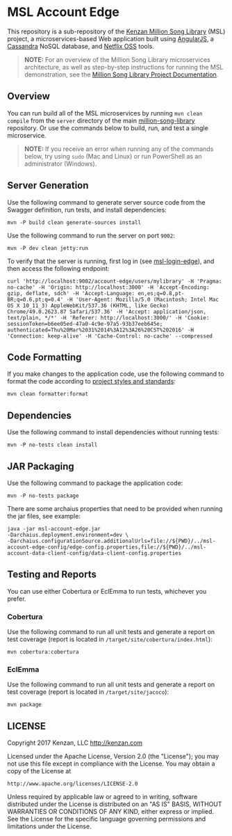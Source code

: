 # MSL Account Edge

This repository is a sub-repository of the [Kenzan Million Song Library](https://github.com/kenzanmedia/million-song-library) (MSL) project, a microservices-based Web application built using [AngularJS](https://angularjs.org/), a [Cassandra](http://cassandra.apache.org/) NoSQL database, and [Netflix OSS](http://netflix.github.io/) tools.

> **NOTE:** For an overview of the Million Song Library microservices architecture, as well as step-by-step instructions for running the MSL demonstration, see the [Million Song Library Project Documentation](https://github.com/kenzanmedia/million-song-library/tree/develop/docs).

## Overview

You can run build all of the MSL microservices by running `mvn clean compile` from the `server` directory of the main [million-song-library](https://github.com/kenzanmedia/million-song-library/tree/develop/server) repository. Or use the commands below to build, run, and test a single microservice.

> **NOTE:** If you receive an error when running any of the commands below, try using `sudo` (Mac and Linux) or run PowerShell as an administrator (Windows).

## Server Generation

Use the following command to generate server source code from the Swagger definition, run tests, and install dependencies:

```
mvn -P build clean generate-sources install
```

Use the following command to run the server on port `9002`:

```
mvn -P dev clean jetty:run
```

To verify that the server is running, first log in (see [msl-login-edge](https://github.com/kenzanmedia/msl-login-edge/)), and then access the following endpoint:

```
curl 'http://localhost:9002/account-edge/users/mylibrary' -H 'Pragma: no-cache' -H 'Origin: http://localhost:3000' -H 'Accept-Encoding: gzip, deflate, sdch' -H 'Accept-Language: en,es;q=0.8,pt-BR;q=0.6,pt;q=0.4' -H 'User-Agent: Mozilla/5.0 (Macintosh; Intel Mac OS X 10_11_3) AppleWebKit/537.36 (KHTML, like Gecko) Chrome/49.0.2623.87 Safari/537.36' -H 'Accept: application/json, text/plain, */*' -H 'Referer: http://localhost:3000/' -H 'Cookie: sessionToken=b6ee05ed-47a0-4c9e-97a5-93b37eeb645e; authenticated=Thu%20Mar%2031%2014%3A12%3A26%20CST%202016' -H 'Connection: keep-alive' -H 'Cache-Control: no-cache' --compressed
```

## Code Formatting

If you make changes to the application code, use the following command to format the code according to [project styles and standards](https://github.com/kenzanmedia/styleguide):

```
mvn clean formatter:format
```

## Dependencies

Use the following command to install dependencies without running tests:

```
mvn -P no-tests clean install
```

## JAR Packaging

Use the following command to package the application code:

```
mvn -P no-tests package
```

There are some archaius properties that need to be provided when running the jar files, see example: 

```
java -jar msl-account-edge.jar
-Darchaius.deployment.environment=dev \
-Darchaius.configurationSource.additionalUrls=file://${PWD}/../msl-account-edge-config/edge-config.properties,file://${PWD}/../msl-account-data-client-config/data-client-config.properties
```

## Testing and Reports

You can use either Cobertura or EclEmma to run tests, whichever you prefer.

### Cobertura

Use the following command to run all unit tests and generate a report on test coverage (report is located in `/target/site/cobertura/index.html`):

```
mvn cobertura:cobertura
```

### EclEmma 

Use the following command to run all unit tests and generate a report on test coverage (report is located in `/target/site/jacoco`):

```
mvn package
```

 ## LICENSE
Copyright 2017 Kenzan, LLC <http://kenzan.com>
 
Licensed under the Apache License, Version 2.0 (the "License");
you may not use this file except in compliance with the License.
You may obtain a copy of the License at
 
    http://www.apache.org/licenses/LICENSE-2.0
 
Unless required by applicable law or agreed to in writing, software
distributed under the License is distributed on an "AS IS" BASIS,
WITHOUT WARRANTIES OR CONDITIONS OF ANY KIND, either express or implied.
See the License for the specific language governing permissions and
limitations under the License.
